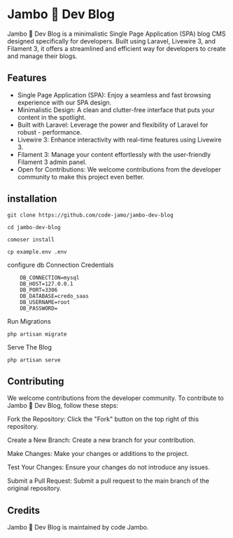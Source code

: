 # Jambo 👋 Dev Blog

Jambo 👋 Dev Blog is a minimalistic Single Page Application (SPA) blog CMS designed specifically for developers. Built using Laravel, Livewire 3, and Filament 3, it offers a streamlined and efficient way for developers to create and manage their blogs.

## Features

- Single Page Application (SPA): Enjoy a seamless and fast browsing experience with our SPA design.
- Minimalistic Design: A clean and clutter-free interface that puts your content in the spotlight.
- Built with Laravel: Leverage the power and flexibility of Laravel for robust - performance.
- Livewire 3: Enhance interactivity with real-time features using Livewire 3.
- Filament 3: Manage your content effortlessly with the user-friendly Filament 3 admin panel.
- Open for Contributions: We welcome contributions from the developer community to make this project even better.

## installation 

```[bash]
git clone https://github.com/code-jamo/jambo-dev-blog
```

```[bash]
cd jambo-dev-blog
```
```[bash]
comoser install
```
```[bash]
cp example.env .env
```
configure db Connection Credentials
```[env]
    DB_CONNECTION=mysql
    DB_HOST=127.0.0.1
    DB_PORT=3306
    DB_DATABASE=credo_saas
    DB_USERNAME=root
    DB_PASSWORD=
```

Run Migrations

    php artisan migrate

Serve The Blog
    
    php artisan serve


## Contributing

We welcome contributions from the developer community. To contribute to Jambo 👋 Dev Blog, follow these steps:

Fork the Repository: Click the "Fork" button on the top right of this repository.

Create a New Branch: Create a new branch for your contribution.

Make Changes: Make your changes or additions to the project.

Test Your Changes: Ensure your changes do not introduce any issues.

Submit a Pull Request: Submit a pull request to the main branch of the original repository.

## Credits
Jambo 👋 Dev Blog is maintained by code Jambo.


